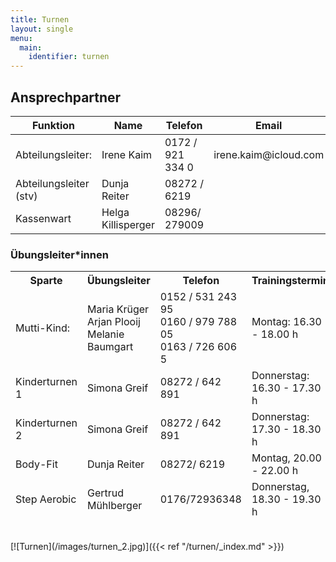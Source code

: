 ```yaml
---
title: Turnen
layout: single
menu:
  main:
    identifier: turnen
---
```


## Ansprechpartner

<table>
<thead> 
<tr>
<th>Funktion</th> <th>Name</th> <th>Telefon <br></th><th>Email</th>
</tr>
</thead> 
<tbody>
<tr class="odd">
<td>Abteilungsleiter:</td>
<td>Irene Kaim<br></td>
<td>0172 / 921 334 0</td>
<td>irene.kaim@icloud.com<br></td>
</tr>
<tr class="even">
<td>Abteilungsleiter (stv)</td>
<td>Dunja Reiter<br></td>
<td>08272 / 6219<br></td>
<td></td>
</tr>
<tr class="odd">
<td>Kassenwart</td>
<td>Helga Killisperger<br></td>
<td>08296/ 279009<br></td>
<td>&nbsp;</td>
</tr>
</tbody>
</table>

### Übungsleiter*innen

<table>
<thead> 
<tr>
<th>Sparte</th> <th>Übungsleiter</th> <th>Telefon</th> <th>Trainingstermin<br></th>
</tr>
<tr class="odd">
<td>Mutti-Kind:</td>
<td>Maria Krüger<br>Arjan Plooij<br>Melanie Baumgart</td>
<td>0152 / 531 243 95<br>0160 / 979 788 05<br>0163 / 726 606 5</td>
<td>Montag: 16.30 - 18.00 h</td>
</tr>
<tr class="odd">
<td>Kinderturnen 1</td>
<td>Simona Greif<br></td>
<td>08272 / 642 891</td>
<td>Donnerstag: 16.30 - 17.30 h<br></td>
</tr>
<tr class="odd">
<td>Kinderturnen 2</td>
<td>Simona Greif<br></td>
<td>08272 / 642 891</td>
<td>Donnerstag: 17.30 - 18.30 h<br></td>
</tr>
<tr class="odd">
<td>Body-Fit</td>
<td>Dunja Reiter</td>
<td>08272/ 6219</td>
<td>Montag, 20.00 - 22.00 h</td>
</tr>
<tr class="even">
<td>Step Aerobic</td>
<td>Gertrud Mühlberger</td>
<td>0176/72936348</td>
<td>Donnerstag, 18.30 - 19.30 h</td>

</tr>
</thead> 
<tbody>
</tbody>
</table>
<br>
[![Turnen](/images/turnen_2.jpg)]({{< ref "/turnen/_index.md" >}})
